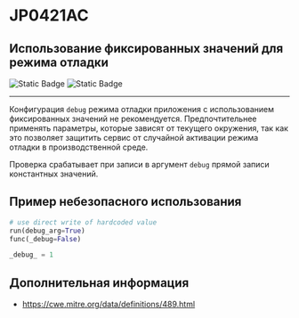 # JP0421AC
## Использование фиксированных значений для режима отладки

![Static Badge](https://img.shields.io/badge/%D0%A1%D1%82%D0%B5%D0%BF%D0%B5%D0%BD%D1%8C%20%D0%BA%D1%80%D0%B8%D1%82%D0%B8%D1%87%D0%BD%D0%BE%D1%81%D1%82%D0%B8-%D0%92%D1%8B%D1%81%D0%BE%D0%BA%D0%B0%D1%8F-crimson?style=for-the-badge)
![Static Badge](https://img.shields.io/badge/%D0%94%D0%BE%D1%81%D1%82%D0%BE%D0%B2%D0%B5%D1%80%D0%BD%D0%BE%D1%81%D1%82%D1%8C%20%D0%BE%D0%BF%D1%80%D0%B5%D0%B4%D0%B5%D0%BB%D0%B5%D0%BD%D0%B8%D1%8F-%D0%BD%D0%B8%D0%B7%D0%BA%D0%B0%D1%8F-mediumblue?style=for-the-badge)

----

Конфигурация `debug` режима отладки приложения с использованием фиксированных значений не рекомендуется.
Предпочтительнее применять параметры, которые зависят от текущего окружения, так как это позволяет защитить сервис от
случайной активации режима отладки в производственной среде.

Проверка срабатывает при записи в аргумент `debug` прямой записи константных значений.

## Пример небезопасного использования

```python linenums="1"
# use direct write of hardcoded value
run(debug_arg=True)
func(_debug=False)

_debug_ = 1
```

## Дополнительная информация

* <https://cwe.mitre.org/data/definitions/489.html>
